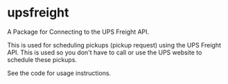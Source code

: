 # upsfreight
A Package for Connecting to the UPS Freight API.

This is used for scheduling pickups (pickup request) using the UPS Freight API.  This is used so you don't have to call or use the UPS website to schedule these pickups.

See the code for usage instructions.
